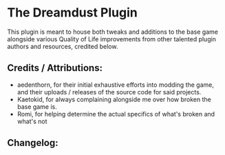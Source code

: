 # The Dreamdust Plugin
This plugin is meant to house both tweaks and additions to the base game alongside various Quality of Life improvements from other talented plugin authors and resources, credited below.

## Credits / Attributions:
- aedenthorn, for their initial exhaustive efforts into modding the game, and their uploads / releases of the source code for said projects.
- Kaetokid, for always complaining alongside me over how broken the base game is.
- Romi, for helping determine the actual specifics of what's broken and what's not

## Changelog:

